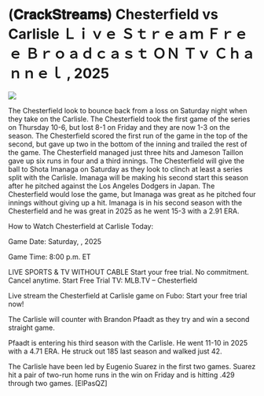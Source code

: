 # (𝐂𝐫𝐚𝐜𝐤𝐒𝐭𝐫𝐞𝐚𝐦𝐬) Chesterfield vs Carlisle Ｌｉｖｅ Ｓｔｒｅａｍ Ｆｒｅｅ Ｂｒｏａｄｃａｓｔ ＯＮ Ｔｖ Ｃｈａｎｎｅｌ , 2025  
  
  
[![](https://i.imgur.com/qSNzIqt.png)](https://movie.rssnews.media/QlkQgKqQ.php)  
  
The Chesterfield look to bounce back from a loss on Saturday night when they take on the Carlisle. The Chesterfield took the first game of the series on Thursday 10-6, but lost 8-1 on Friday and they are now 1-3 on the season. The Chesterfield scored the first run of the game in the top of the second, but gave up two in the bottom of the inning and trailed the rest of the game. The Chesterfield managed just three hits and Jameson Taillon gave up six runs in four and a third innings. The Chesterfield will give the ball to Shota Imanaga on Saturday as they look to clinch at least a series split with the Carlisle. Imanaga will be making his second start this season after he pitched against the Los Angeles Dodgers in Japan. The Chesterfield would lose the game, but Imanaga was great as he pitched four innings without giving up a hit. Imanaga is in his second season with the Chesterfield and he was great in 2025 as he went 15-3 with a 2.91 ERA.

How to Watch Chesterfield at Carlisle Today:

Game Date: Saturday, , 2025

Game Time: 8:00 p.m. ET

LIVE SPORTS & TV WITHOUT CABLE
Start your free trial. No commitment. Cancel anytime.
Start Free Trial
TV: MLB.TV – Chesterfield

Live stream the Chesterfield at Carlisle game on Fubo: Start your free trial now!

The Carlisle will counter with Brandon Pfaadt as they try and win a second straight game.

Pfaadt is entering his third season with the Carlisle. He went 11-10 in 2025 with a 4.71 ERA. He struck out 185 last season and walked just 42.

The Carlisle have been led by Eugenio Suarez in the first two games. Suarez hit a pair of two-run home runs in the win on Friday and is hitting .429 through two games. [ElPasQZ]